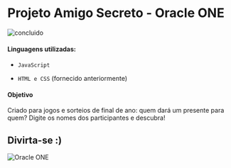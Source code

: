 <h1>Projeto Amigo Secreto - Oracle ONE</h1> 


![concluido](https://img.shields.io/badge/concluido-0c7e0a)


<h4>Linguagens utilizadas:</h4>

- `JavaScript`

- `HTML e CSS` (fornecido anteriormente)

<h4> Objetivo</h4>
<p> Criado para jogos e sorteios de final de ano: quem dará um presente para quem? Digite os nomes dos participantes e descubra!</p>

<h2>Divirta-se :)</h2>


![Oracle ONE](https://cdn1.gnarususercontent.com.br/6/409216/ff043987-239b-4661-bdb1-7f4ca6092c48.png)



